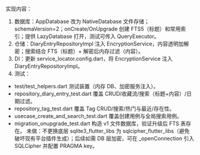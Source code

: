 实现内容：
1) 数据库：AppDatabase 改为 NativeDatabase 文件存储；schemaVersion=2；onCreate/OnUpgrade 创建 FTS5（标题）和常用索引；提供 LazyDatabase 打开，测试可传入 QueryExecutor。
2) 仓储：DiaryEntryRepositoryImpl 注入 EncryptionService，内容透明加解密；搜索结合 FTS（标题）+ 解密后内存过滤（内容）。
3) DI：更新 service_locator.config.dart，将 EncryptionService 注入 DiaryEntryRepositoryImpl。
4) 测试：
  - test/test_helpers.dart 测试装置（内存 DB、加密服务注入）。
  - repository_diary_entry_test.dart 覆盖 CRUD/收藏流/搜索（标题+内容）/日期过滤。
  - repository_tag_test.dart 覆盖 Tag CRUD/搜索/热门与最近/存在性。
  - usecase_create_and_search_test.dart 覆盖创建用例与全局搜索用例。
  - migration_onupgrade_test.dart 构造 v1 文件数据库，验证升级后 FTS 表存在。
未做：不更换底层 sqlite3_flutter_libs 为 sqlcipher_flutter_libs（避免破坏现有平台插件生成）；后续如需 DB 层加密，可在 _openConnection 引入 SQLCipher 并配置 PRAGMA key。